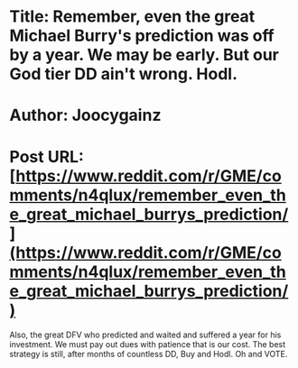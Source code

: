 # Title: Remember, even the great Michael Burry's prediction was off by a year. We may be early. But our God tier DD ain't wrong. Hodl.
# Author: Joocygainz
# Post URL: [https://www.reddit.com/r/GME/comments/n4qlux/remember_even_the_great_michael_burrys_prediction/](https://www.reddit.com/r/GME/comments/n4qlux/remember_even_the_great_michael_burrys_prediction/)


Also, the great DFV who predicted and waited and suffered a year for his investment. We must pay out dues with patience that is our cost. The best strategy is still, after months of countless DD, Buy and Hodl. Oh and VOTE.